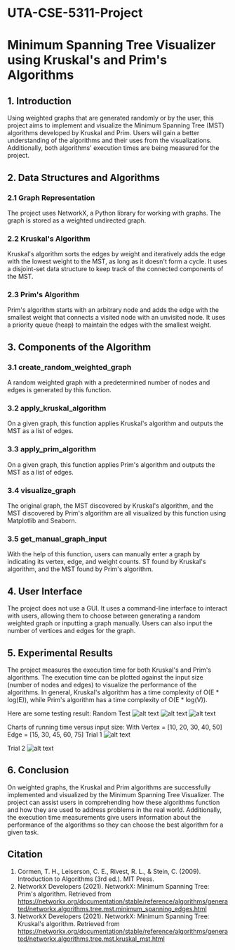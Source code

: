 # UTA-CSE-5311-Project
# Minimum Spanning Tree Visualizer using Kruskal's and Prim's Algorithms

## 1. Introduction
Using weighted graphs that are generated randomly or by the user, this project aims to implement and visualize the Minimum Spanning Tree (MST) algorithms developed by Kruskal and Prim. Users will gain a better understanding of the algorithms and their uses from the visualizations. Additionally, both algorithms' execution times are being measured for the project.

## 2. Data Structures and Algorithms
### 2.1 Graph Representation
The project uses NetworkX, a Python library for working with graphs. The graph is stored as a weighted undirected graph.

### 2.2 Kruskal's Algorithm
Kruskal's algorithm sorts the edges by weight and iteratively adds the edge with the lowest weight to the MST, as long as it doesn't form a cycle. It uses a disjoint-set data structure to keep track of the connected components of the MST.

### 2.3 Prim's Algorithm
Prim's algorithm starts with an arbitrary node and adds the edge with the smallest weight that connects a visited node with an unvisited node. It uses a priority queue (heap) to maintain the edges with the smallest weight.

## 3. Components of the Algorithm
### 3.1 create_random_weighted_graph
A random weighted graph with a predetermined number of nodes and edges is generated by this function.

### 3.2 apply_kruskal_algorithm
On a given graph, this function applies Kruskal's algorithm and outputs the MST as a list of edges.

### 3.3 apply_prim_algorithm
On a given graph, this function applies Prim's algorithm and outputs the MST as a list of edges.

### 3.4 visualize_graph
The original graph, the MST discovered by Kruskal's algorithm, and the MST discovered by Prim's algorithm are all visualized by this function using Matplotlib and Seaborn.

### 3.5 get_manual_graph_input
With the help of this function, users can manually enter a graph by indicating its vertex, edge, and weight counts. ST found by Kruskal's algorithm, and the MST found by Prim's algorithm.

## 4. User Interface
The project does not use a GUI. It uses a command-line interface to interact with users, allowing them to choose between generating a random weighted graph or inputting a graph manually. Users can also input the number of vertices and edges for the graph.

## 5. Experimental Results
The project measures the execution time for both Kruskal's and Prim's algorithms. The execution time can be plotted against the input size (number of nodes and edges) to visualize the performance of the algorithms. In general, Kruskal's algorithm has a time complexity of O(E * log(E)), while Prim's algorithm has a time complexity of O(E * log(V)).

Here are some testing result: 
Random Test
![alt text](https://github.com/vuong056/UTA-CSE-5311-Project/blob/main/Figure_1.png)
![alt text](https://github.com/vuong056/UTA-CSE-5311-Project/blob/main/Figure_2.png)
![alt text](https://github.com/vuong056/UTA-CSE-5311-Project/blob/main/Figure_3.png)

Charts of running time versus input size:
With Vertex = [10, 20, 30, 40, 50]
     Edge = [15, 30, 45, 60, 75]
Trial 1
![alt text](https://github.com/vuong056/UTA-CSE-5311-Project/blob/main/Figure_4.png)

Trial 2
![alt text](https://github.com/vuong056/UTA-CSE-5311-Project/blob/main/Figure_5.png)


## 6. Conclusion
On weighted graphs, the Kruskal and Prim algorithms are successfully implemented and visualized by the Minimum Spanning Tree Visualizer. The project can assist users in comprehending how these algorithms function and how they are used to address problems in the real world. Additionally, the execution time measurements give users information about the performance of the algorithms so they can choose the best algorithm for a given task.


## Citation
1. Cormen, T. H., Leiserson, C. E., Rivest, R. L., & Stein, C. (2009). Introduction to Algorithms (3rd ed.). MIT Press.
2. NetworkX Developers (2021). NetworkX: Minimum Spanning Tree: Prim's algorithm. Retrieved from https://networkx.org/documentation/stable/reference/algorithms/generated/networkx.algorithms.tree.mst.minimum_spanning_edges.html
3. NetworkX Developers (2021). NetworkX: Minimum Spanning Tree: Kruskal's algorithm. Retrieved from https://networkx.org/documentation/stable/reference/algorithms/generated/networkx.algorithms.tree.mst.kruskal_mst.html


